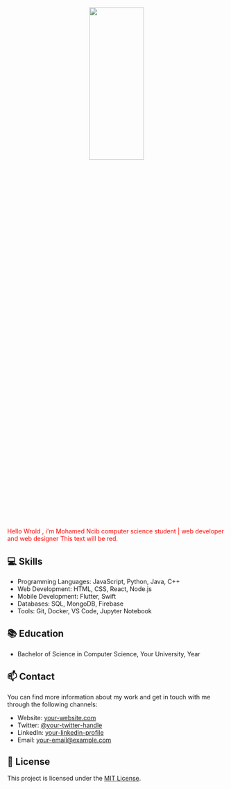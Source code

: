 # <p align="center"><img src="https://i.ibb.co/YPbL3Hy/hello-World.gif" width="50%" height="30%" align="center"></p>
<span style="color: red;" align="center">Hello Wrold , i'm Mohamed Ncib computer science student | web developer and web designer</span>
<span style="color: red;">This text will be red.</span>


## 💻 Skills

- Programming Languages: JavaScript, Python, Java, C++
- Web Development: HTML, CSS, React, Node.js
- Mobile Development: Flutter, Swift
- Databases: SQL, MongoDB, Firebase
- Tools: Git, Docker, VS Code, Jupyter Notebook

## 📚 Education

- Bachelor of Science in Computer Science, Your University, Year

## 📫 Contact

You can find more information about my work and get in touch with me through the following channels:

- Website: [your-website.com](https://your-website.com)
- Twitter: [@your-twitter-handle](https://twitter.com/your-twitter-handle)
- LinkedIn: [your-linkedin-profile](https://linkedin.com/in/your-linkedin-profile)
- Email: your-email@example.com

## 📝 License

This project is licensed under the [MIT License](LICENSE).

